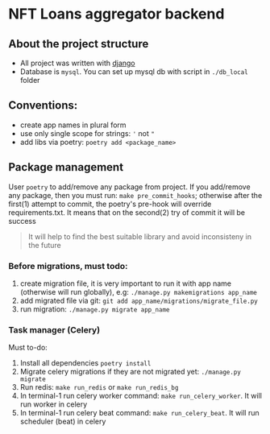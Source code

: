 # NFT Loans aggregator backend

## About the project structure
- All project was written with [django](https://docs.djangoproject.com/)
- Database is `mysql`. You can set up mysql db with script in `./db_local` folder


## Conventions:
- create app names in plural form
- use only single scope for strings: `'` not `"`
- add libs via poetry: `poetry add <package_name>`

## Package management
User `poetry` to add/remove any package from project.
If you add/remove any package, then you must run: `make pre_commit_hooks`; otherwise after the first(1)
attempt to commit, the poetry's pre-hook will override requirements.txt. It means that on the second(2) try of
commit it will be success
> It will help to find the best suitable library and avoid inconsisteny in the future

### Before migrations, must todo:
1. create  migration file, it is very important to run it with app name (otherwise will run globally), e.g:
`./manage.py makemigrations app_name`
2. add migrated file via git: `git add app_name/migrations/migrate_file.py`
3. run migration: `./manage.py migrate app_name`


### Task manager (Celery)
Must to-do:
1. Install all dependencies `poetry install`
2. Migrate celery migrations if they are not migrated yet: `./manage.py migrate`
3. Run redis: `make run_redis` or `make run_redis_bg`
4. In terminal-1 run celery worker command: `make run_celery_worker`. It will run worker in celery
5. In terminal-1 run celery beat command: `make run_celery_beat`. It will run scheduler (beat) in celery
